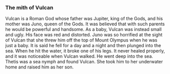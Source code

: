 ### The mith of Vulcan

Vulcan is a Roman God whose father was Jupiter, king of the Gods, and his mother was Juno, queen of the Gods. It was believed that with such parents he would be powerful and handsome. As a baby, Vulcan was instead small and ugly. His face was red and distorted.
Juno was so horrified at the sight of Vulcan that she threw him off the top of Mount Olympus when he was just a baby. It is said he fell for a day and a night and then plunged into the sea. When he hit the water, it broke one of his legs. It never healed properly, and it was noticeable when Vulcan walked. He went deep into the sea. Thetis was a sea nymph and found Vulcan. She took him to her underwater home and raised him as her son.
